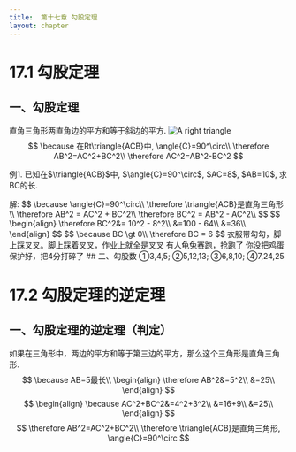 ```yaml
---
title:  第十七章 勾股定理
layout: chapter
---
```


# 17.1 勾股定理
## 一、勾股定理
<ly-d>直角三角形两直角边的平方和等于斜边的平方.</ly-d>
<ly-b>
<img class="aside" src="{{ site.baseurl }}/assets/graph/17.1.1.svg" alt="A right triangle" />
$$
\because 在Rt\triangle{ACB}中, \angle{C}=90^\circ\\
\therefore AB^2=AC^2+BC^2\\
\therefore AC^2=AB^2-BC^2
$$
</ly-b>
<ly-e>
<p>例1. 已知在$\triangle{ACB}$中, $\angle{C}=90^\circ$, $AC=8$, $AB=10$, 求BC的长.</p>
解: $$
\because \angle{C}=90^\circ\\
\therefore \triangle{ACB}是直角三角形\\
\therefore AB^2 = AC^2 + BC^2\\
\therefore BC^2 = AB^2 - AC^2\\
$$
$$
\begin{align}
\therefore BC^2&= 10^2 - 8^2\\
&=100 - 64\\
&=36\\
\end{align}
$$
$$
\because BC \gt 0\\
\therefore BC = 6
$$
</ly-e>
<ly-q date="20181129">衣服带勾勾，脚上踩叉叉。脚上踩着叉叉，作业上就全是叉叉</ly-q>
<ly-q date="20181130">有人龟兔赛跑，抢跑了</ly-q>
<ly-q date="20181130">你没把鸡蛋保护好，把4分打碎了</ly-q>
## 二、勾股数
&#9312;3,4,5;
&#9313;5,12,13;
&#9314;6,8,10;
&#9315;7,24,25

# 17.2 勾股定理的逆定理
## 一、勾股定理的逆定理（判定）
<ly-d>如果在三角形中，两边的平方和等于第三边的平方，那么这个三角形是直角三角形.</ly-d>
<ly-b>
$$
\because AB=5最长\\
\begin{align}
\therefore AB^2&=5^2\\
&=25\\
\end{align}
$$
$$
\begin{align}
\because AC^2+BC^2&=4^2+3^2\\
&=16+9\\
&=25\\
\end{align}
$$
$$
\therefore AB^2=AC^2+BC^2\\
\therefore \triangle{ACB}是直角三角形, \angle{C}=90^\circ
$$
</ly-b>
